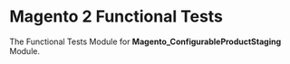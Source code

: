 # Magento 2 Functional Tests

The Functional Tests Module for **Magento_ConfigurableProductStaging** Module.
